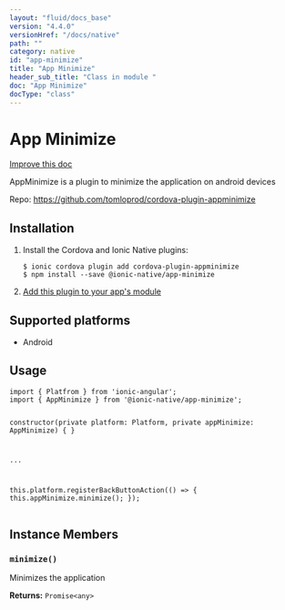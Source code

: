 ```yaml
---
layout: "fluid/docs_base"
version: "4.4.0"
versionHref: "/docs/native"
path: ""
category: native
id: "app-minimize"
title: "App Minimize"
header_sub_title: "Class in module "
doc: "App Minimize"
docType: "class"
---
```


<h1 class="api-title">App Minimize</h1>

<a class="improve-v2-docs" href="http://github.com/ionic-team/ionic-native/edit/master/src/@ionic-native/plugins/app-minimize/index.ts#L1">
  Improve this doc
</a>







<p>AppMinimize is a plugin to minimize the application on android devices</p>


<p>Repo:
  <a href="https://github.com/tomloprod/cordova-plugin-appminimize">
    https://github.com/tomloprod/cordova-plugin-appminimize
  </a>
</p>


<h2><a class="anchor" name="installation" href="#installation"></a>Installation</h2>
<ol class="installation">
  <li>Install the Cordova and Ionic Native plugins:<br>
    <pre><code class="nohighlight">$ ionic cordova plugin add cordova-plugin-appminimize
$ npm install --save @ionic-native/app-minimize
</code></pre>
  </li>
  <li><a href="https://ionicframework.com/docs/native/#Add_Plugins_to_Your_App_Module">Add this plugin to your app's module</a></li>
</ol>



<h2><a class="anchor" name="platforms" href="#platforms"></a>Supported platforms</h2>
<ul>
  <li>Android</li>
</ul>






<h2><a class="anchor" name="usage" href="#usage"></a>Usage</h2>
<pre><code class="lang-typescript">import { Platfrom } from &#39;ionic-angular&#39;;
import { AppMinimize } from &#39;@ionic-native/app-minimize&#39;;


constructor(private platform: Platform, private appMinimize: AppMinimize) { }

...

this.platform.registerBackButtonAction(() =&gt; {
   this.appMinimize.minimize();
});
</code></pre>








<h2><a class="anchor" name="instance-members" href="#instance-members"></a>Instance Members</h2>
<h3><a class="anchor" name="minimize" href="#minimize"></a><code>minimize()</code></h3>


Minimizes the application


<div class="return-value" markdown="1">
  <i class="icon ion-arrow-return-left"></i>
  <b>Returns:</b> <code>Promise&lt;any&gt;</code> 
</div>





